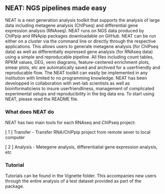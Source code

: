 ## NEAT: NGS pipelines made easy

NEAT is a next generation analysis toolkit that supports the analysis of large data including metagene analysis (ChIPseq) and differential gene expression analysis (RNAseq). 
NEAT runs on NGS data produced by ChIPpip and RNApip packages downloadable on GitHub.
NEAT can be run either on a cluster via the command line or directly through the respective applications. This allows users to generate metagene analysis (for ChIPseq data) as well as differentially expressed gene analysis (for RNAseq data) using a simple and reproducable pipeline. All files including count tables, RPKM values, DEG, venn diagrams, feature-centered enrichment plots, smear plots, etc are automatically saved and archived for a userfriendly and reproducable flow. 
The NEAT toolkit can easily be implemented in any institution with limited to no programming knowledge.
NEAT has been developped in collaboration with wet-lab scientists as well as bioinformaticiens to insure userfriendliness, management of complicated experimental setups and reproducibility in the big data era.
To start using NEAT, please read the README file.


### What does NEAT do
NEAT has two main tools for each RNAseq and ChIPseq project:

[ 1 ]       Transfer  -  Transfer RNA/ChIPpip project from remote sever to local computer

[ 2 ]       Analysis  -  Metegene analysis, differentiatial gene expression analysis, etc


### Tutorial
Tutorials can be found in the Vignette folder. This accompanies new users through the entire analysis of a test dataset provided as part of the package.

